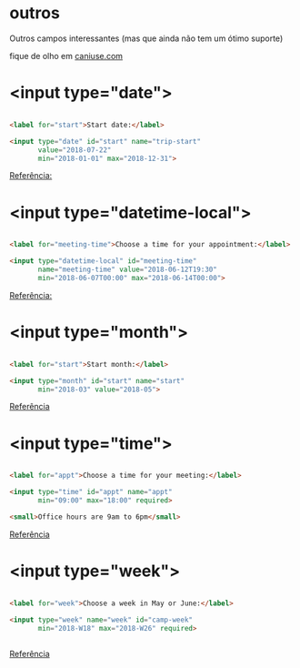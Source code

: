 # outros

Outros campos interessantes (mas que ainda não tem um ótimo suporte)

fique de olho em [caniuse.com](https://caniuse.com)

# \<input type="date">

```html

<label for="start">Start date:</label>

<input type="date" id="start" name="trip-start"
       value="2018-07-22"
       min="2018-01-01" max="2018-12-31">

```

[Referência:](https://developer.mozilla.org/en-US/docs/Web/HTML/Element/input/date)

# \<input type="datetime-local">

```html

<label for="meeting-time">Choose a time for your appointment:</label>

<input type="datetime-local" id="meeting-time"
       name="meeting-time" value="2018-06-12T19:30"
       min="2018-06-07T00:00" max="2018-06-14T00:00">

```

[Referência:](https://developer.mozilla.org/en-US/docs/Web/HTML/Element/input/datetime-local)

# \<input type="month">

```html

<label for="start">Start month:</label>

<input type="month" id="start" name="start"
       min="2018-03" value="2018-05">

```

[Referência](https://developer.mozilla.org/en-US/docs/Web/HTML/Element/input/month)

# \<input type="time">

```html

<label for="appt">Choose a time for your meeting:</label>

<input type="time" id="appt" name="appt"
       min="09:00" max="18:00" required>

<small>Office hours are 9am to 6pm</small>

```

[Referência](https://developer.mozilla.org/en-US/docs/Web/HTML/Element/input/time)

# \<input type="week">

```html

<label for="week">Choose a week in May or June:</label>

<input type="week" name="week" id="camp-week"
       min="2018-W18" max="2018-W26" required>
       
```

[Referência]()
